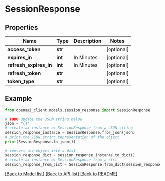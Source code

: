 # SessionResponse


## Properties

Name | Type | Description | Notes
------------ | ------------- | ------------- | -------------
**access_token** | **str** |  | [optional] 
**expires_in** | **int** | In Minutes | [optional] 
**refresh_expires_in** | **int** | In Minutes | [optional] 
**refresh_token** | **str** |  | [optional] 
**token_type** | **str** |  | [optional] 

## Example

```python
from openapi_client.models.session_response import SessionResponse

# TODO update the JSON string below
json = "{}"
# create an instance of SessionResponse from a JSON string
session_response_instance = SessionResponse.from_json(json)
# print the JSON string representation of the object
print(SessionResponse.to_json())

# convert the object into a dict
session_response_dict = session_response_instance.to_dict()
# create an instance of SessionResponse from a dict
session_response_from_dict = SessionResponse.from_dict(session_response_dict)
```
[[Back to Model list]](../README.md#documentation-for-models) [[Back to API list]](../README.md#documentation-for-api-endpoints) [[Back to README]](../README.md)


